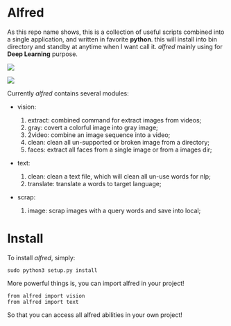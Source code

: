 # Alfred
As this repo name shows, this is a collection of useful scripts combined into a single application, and written in favorite **python**. this will install into bin directory and standby at anytime when I want call it.
*alfred* mainly using for **Deep Learning** purpose.

![](https://i.loli.net/2018/02/05/5a77dd1e89e69.png)

![](https://i.loli.net/2018/02/05/5a77dd331bcb3.png)



Currently *alfred* contains several modules:

- vision:
  1. extract: combined command for extract images from videos;
  2. gray: covert a colorful image into gray image;
  3. 2video: combine an image sequence into a video;
  4. clean: clean all un-supported or broken image from a directory;
  5. faces: extract all faces from a single image or from a images dir;

- text:
  1. clean: clean a text file, which will clean all un-use words for nlp;
  2. translate: translate a words to target language;

- scrap:
  1. image: scrap images with a query words and save into local;

# Install
To install *alfred*, simply:

```
sudo python3 setup.py install
```
More powerful things is, you can import alfred in your project!

```
from alfred import vision
from alfred import text
```
So that you can access all alfred abilities in your own project!
